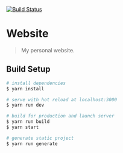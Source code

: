 [![Build Status](https://travis-ci.com/harm-matthias-harms/website.svg?branch=master)](https://travis-ci.com/harm-matthias-harms/website)

# Website

> My personal website.

## Build Setup

``` bash
# install dependencies
$ yarn install

# serve with hot reload at localhost:3000
$ yarn run dev

# build for production and launch server
$ yarn run build
$ yarn start

# generate static project
$ yarn run generate
```